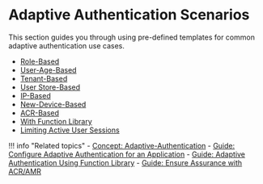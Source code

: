 # Adaptive Authentication Scenarios

This section guides you through using pre-defined templates for common adaptive authentication use cases.

   - [Role-Based](role-based-adaptive-auth.md)
   - [User-Age-Based](age-based-adaptive-auth.md)
   - [Tenant-Based](tenant-based-adaptive-auth.md)
   - [User Store-Based](user-store-based-adaptive-auth.md)
   - [IP-Based](ip-based-adaptive-auth.md)
   - [New-Device-Based](device-based-adaptive-auth.md)
   - [ACR-Based](acr-based-adaptive-auth.md)
   - [With Function Library](adaptive-auth-with-function-lib-sample.md)
   - [Limiting Active User Sessions](limiting-active-sessions-adaptive-auth.md)
   
!!! info "Related topics"
    - [Concept: Adaptive-Authentication](../../../references/concepts/authentication/adaptive-authentication)
    - [Guide: Configure Adaptive Authentication for an Application](../../guides/adaptive-auth/configure-adaptive-auth)
    - [Guide: Adaptive Authentication Using Function Library](../../guides/adaptive-auth/adaptive-auth-with-function-lib)
    - [Guide: Ensure Assurance with ACR/AMR](../../guides/adaptive-auth/work-with-acr-amr)